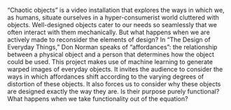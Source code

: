 “Chaotic objects” is a video installation that explores the ways in which we, as humans, situate ourselves in a hyper-consumerist world cluttered with objects. Well-designed objects cater to our needs so seamlessly that we often interact with them mechanically. But what happens when we are actively made to reconsider the elements of design? In “The Design of Everyday Things,” Don Norman speaks of “affordances”: the relationship between a physical object and a person that determines how the object could be used. This project makes use of machine learning to generate warped images of everyday objects. It invites the audience to consider the ways in which affordances shift according to the varying degrees of distortion of these objects. It also forces us to consider why these objects are designed exactly the way they are. Is their purpose purely functional? What happens when we take functionality out of the equation?